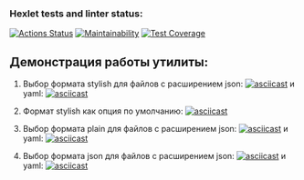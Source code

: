 ### Hexlet tests and linter status:
[![Actions Status](https://github.com/SomeC0de/java-project-71/actions/workflows/main.yml/badge.svg)](https://github.com/SomeC0de/java-project-71/actions)
[![Maintainability](https://api.codeclimate.com/v1/badges/3f0d962d4b59777bc8da/maintainability)](https://codeclimate.com/github/SomeC0de/java-project-71/maintainability)
[![Test Coverage](https://api.codeclimate.com/v1/badges/3f0d962d4b59777bc8da/test_coverage)](https://codeclimate.com/github/SomeC0de/java-project-71/test_coverage)

## Демонстрация работы утилиты:
1) Выбор формата stylish для файлов с расширением json:
[![asciicast](https://asciinema.org/a/PtDZKJPXjk2RKIi5wkD4xfaM3.svg?autoplay=true)](https://asciinema.org/a/PtDZKJPXjk2RKIi5wkD4xfaM3?autoplay=true)
и yaml:
[![asciicast](https://asciinema.org/a/pgSF66dnFe4Fr7C5uiYg5v2Xl.svg)](https://asciinema.org/a/pgSF66dnFe4Fr7C5uiYg5v2Xl?autoplay=true)

2) Формат stylish как опция по умолчанию:
[![asciicast](https://asciinema.org/a/352fsfZdqAFtwvtEVeYcSds5l.svg)](https://asciinema.org/a/352fsfZdqAFtwvtEVeYcSds5l?autoplay=true)

3) Выбор формата plain для файлов с расширением json:
[![asciicast](https://asciinema.org/a/TFHvCFgmPgsUCKFAxjgNiRZxG.svg)](https://asciinema.org/a/TFHvCFgmPgsUCKFAxjgNiRZxG?autoplay=true)
и yaml:
[![asciicast](https://asciinema.org/a/nnci3MmJx5VF0la9tjUb8PXWa.svg)](https://asciinema.org/a/nnci3MmJx5VF0la9tjUb8PXWa?autoplay=true)

4) Выбор формата json для файлов с расширением json:
[![asciicast](https://asciinema.org/a/np2xaEWPwjrH4IJ9S2VeuQ8e5.svg)](https://asciinema.org/a/np2xaEWPwjrH4IJ9S2VeuQ8e5?autoplay=true)
и yaml:
[![asciicast](https://asciinema.org/a/DhRj25mQkzBIbp4pKXxRwq3yk.svg)](https://asciinema.org/a/DhRj25mQkzBIbp4pKXxRwq3yk?autoplay=true)

